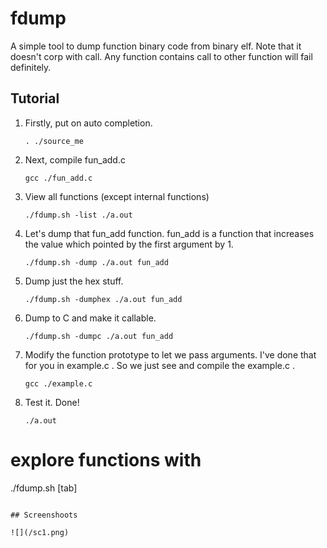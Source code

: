 # fdump

A simple tool to dump function binary code from binary elf.  Note that it doesn't corp with call. Any function contains call to other function will fail definitely.

## Tutorial

1. Firstly, put on auto completion.
    ````
    . ./source_me
    ````
2. Next, compile fun_add.c
    ````
    gcc ./fun_add.c
    ````
3. View all functions (except internal functions)
    ````
    ./fdump.sh -list ./a.out
    ````
4. Let's dump that fun\_add function. fun\_add is a function that increases the value which pointed by the first argument by 1.
    ````
    ./fdump.sh -dump ./a.out fun_add
    ````
5. Dump just the hex stuff.
    ````
    ./fdump.sh -dumphex ./a.out fun_add
    ````
6. Dump to C and make it callable.
    ````
    ./fdump.sh -dumpc ./a.out fun_add
    ````
7. Modify the function prototype to let we pass arguments. I've done that for you in example.c . So we just see and compile the example.c .
    ````
    gcc ./example.c
    ````
8. Test it. Done!
    ````
    ./a.out
    ````

# explore functions with
./fdump.sh [tab]
````

## Screenshoots

![](/sc1.png)

